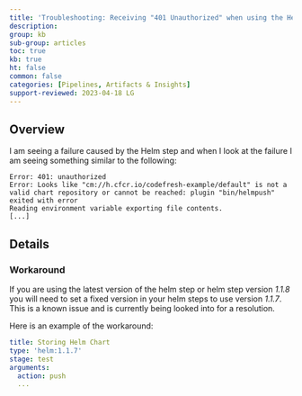 ```yaml
---
title: 'Troubleshooting: Receiving "401 Unauthorized" when using the Helm step (1.1.8)'
description: 
group: kb
sub-group: articles
toc: true
kb: true
ht: false
common: false
categories: [Pipelines, Artifacts & Insights]
support-reviewed: 2023-04-18 LG
---
```


## Overview

I am seeing a failure caused by the Helm step and when I look at the failure I am seeing something similar to the following:

```shell
Error: 401: unauthorized                                                                                                                                         
Error: Looks like "cm://h.cfcr.io/codefresh-example/default" is not a valid chart repository or cannot be reached: plugin "bin/helmpush" exited with error                 
Reading environment variable exporting file contents.  
[...]
```

## Details

### Workaround

If you are using the latest version of the helm step or helm step version _1.1.8_ you will need to set a fixed version in your helm steps to use version _1.1.7_. This is a known issue and is currently being looked into for a resolution.

Here is an example of the workaround:

```yaml
title: Storing Helm Chart
type: 'helm:1.1.7'
stage: test
arguments:
  action: push
  ...
```
